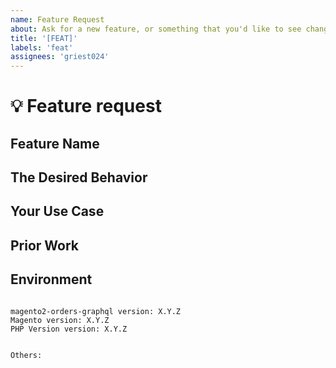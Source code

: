 ```yaml
---
name: Feature Request
about: Ask for a new feature, or something that you'd like to see changed.
title: '[FEAT]'
labels: 'feat'
assignees: 'griest024'
---
```


<!--
PLEASE HELP US PROCESS GITHUB ISSUES FASTER BY PROVIDING THE FOLLOWING INFORMATION.

ISSUES MISSING IMPORTANT INFORMATION MAY BE CLOSED WITHOUT INVESTIGATION.
-->

# :bulb: Feature request

## Feature Name
<!-- Naming is hard, what do YOU call this feature? -->


## The Desired Behavior
<!-- Please describe, in as much detail as you can, what you'd like to see happen. -->


## Your Use Case
<!-- Please try to format as "As a {role}, I'd like to be able to do {x}. -->


## Prior Work
<!-- If you got this idea from somewhere, please indicate where you got it from. -->


## Environment

<pre><code>
magento2-orders-graphql version: X.Y.Z
Magento version: X.Y.Z 
PHP Version version: X.Y.Z 
<!-- Check whether this is still an issue in the most recent magento2-orders-graphql version -->

Others:
<!-- Anything else relevant?  Operating system version, IDE, package manager, HTTP server, ... -->
</code></pre>
